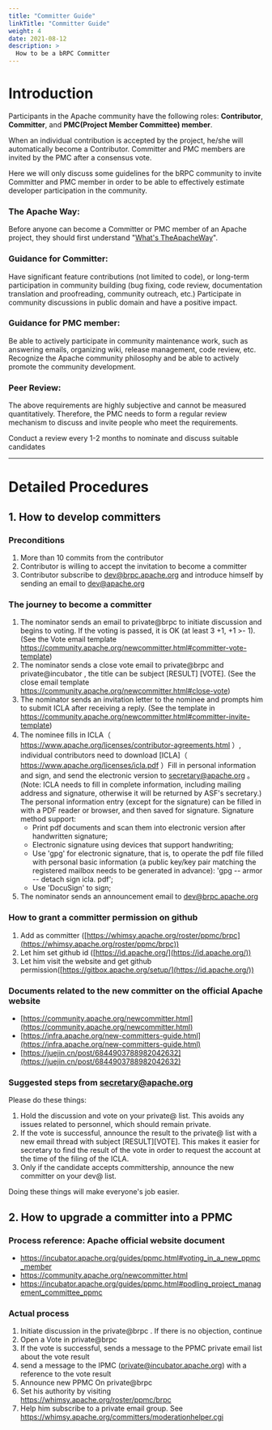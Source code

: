 ```yaml
---
title: "Committer Guide"
linkTitle: "Committer Guide"
weight: 4
date: 2021-08-12
description: >
  How to be a bRPC Committer
---
```

# Introduction

Participants in the Apache community have the following roles: **Contributor**, **Committer**, and **PMC(Project Member Committee) member**.

When an individual contribution is accepted by the project, he/she will automatically become a Contributor.
Committer and PMC members are invited by the PMC after a consensus vote.

Here we will only discuss some guidelines for the bRPC community to invite Committer and PMC member in order to be able to effectively estimate developer participation in the community.

### The Apache Way:
Before anyone can become a Committer or PMC member of an Apache project, they should first understand "[What's TheApacheWay](https://apache.org/theapacheway/index.html)".

### Guidance for Committer:
Have significant feature contributions (not limited to code), or long-term participation in community building (bug fixing, code review, documentation translation and proofreading, community outreach, etc.)
Participate in community discussions in public domain and have a positive impact.
### Guidance for PMC member:
Be able to actively participate in community maintenance work, such as answering emails, organizing wiki, release management, code review, etc.
Recognize the Apache community philosophy and be able to actively promote the community development.
### Peer Review:
The above requirements are highly subjective and cannot be measured quantitatively. Therefore, the PMC needs to form a regular review mechanism to discuss and invite people who meet the requirements.

Conduct a review every 1-2 months to nominate and discuss suitable candidates

---

# Detailed Procedures

## 1. How to develop committers

### Preconditions

1. More than 10 commits from the contributor
2. Contributor is willing to accept the invitation to become a committer
3. Contributor subscribe to dev@brpc.apache.org and introduce himself by sending an email to dev@apache.org

### The journey to become a committer

1. The nominator sends an email to private@brpc to initiate discussion and begins to voting. If the voting is passed, it is OK (at least 3 +1, +1 >- 1). (See the Vote email template https://community.apache.org/newcommitter.html#committer-vote-template)
2. The nominator sends a close vote email to private@brpc and private@incubator , the title can be subject [RESULT] [VOTE]. (See the close email template https://community.apache.org/newcommitter.html#close-vote)
3. The nominator sends an invitation letter to the nominee and prompts him to submit ICLA after receiving a reply. (See the template in https://community.apache.org/newcommitter.html#committer-invite-template)
4. The nominee fills in ICLA（ https://www.apache.org/licenses/contributor-agreements.html ）, individual contributors need to download [ICLA]（ https://www.apache.org/licenses/icla.pdf ）Fill in personal information and sign, and send the electronic version to secretary@apache.org 。 (Note: ICLA needs to fill in complete information, including mailing address and signature, otherwise it will be returned by ASF's secretary.) The personal information entry (except for the signature) can be filled in with a PDF reader or browser, and then saved for signature. Signature method support:
   * Print pdf documents and scan them into electronic version after handwritten signature;
   * Electronic signature using devices that support handwriting;
   * Use 'gpg' for electronic signature, that is, to operate the pdf file filled with personal basic information (a public key/key pair matching the registered mailbox needs to be generated in advance): 'gpg -- armor -- detach sign icla. pdf';
   * Use 'DocuSign' to sign;
5. The nominator sends an announcement email to dev@brpc.apache.org

### How to grant a committer permission on github

1. Add as committer ([https://whimsy.apache.org/roster/ppmc/brpc](https://whimsy.apache.org/roster/ppmc/brpc))
2. Let him set github id  ([https://id.apache.org/](https://id.apache.org/))
3. Let him visit the website and get github permission([https://gitbox.apache.org/setup/](https://id.apache.org/))

### Documents related to the new committer on the official Apache website

* [https://community.apache.org/newcommitter.html](https://community.apache.org/newcommitter.html)
* [https://infra.apache.org/new-committers-guide.html](https://infra.apache.org/new-committers-guide.html)
* [https://juejin.cn/post/6844903788982042632](https://juejin.cn/post/6844903788982042632)

### Suggested steps from secretary@apache.org

Please do these things:
1. Hold the discussion and vote on your private@ list. This avoids any issues related to personnel, which should remain private.
2. If the vote is successful, announce the result to the private@ list with a new email thread with subject [RESULT][VOTE]. This makes it easier for secretary to find the result of the vote in order to request the account at the time of the filing of the ICLA.
3. Only if the candidate accepts committership, announce the new committer on your dev@ list.

Doing these things will make everyone's job easier.

## 2. How to upgrade a committer into a PPMC

### Process reference: Apache official website document

* https://incubator.apache.org/guides/ppmc.html#voting_in_a_new_ppmc_member
* https://community.apache.org/newcommitter.html
* https://incubator.apache.org/guides/ppmc.html#podling_project_management_committee_ppmc

### Actual process

1. Initiate discussion in the private@brpc . If there is no objection, continue
2. Open a Vote in private@brpc 
3. If the vote is successful, sends a message to the PPMC private email list about the vote result
4. send a message to the IPMC (private@incubator.apache.org) with a reference to the vote result
5. Announce new PPMC On private@brpc 
6. Set his authority by visiting https://whimsy.apache.org/roster/ppmc/brpc
7. Help him subscribe to a private email group. See https://whimsy.apache.org/committers/moderationhelper.cgi

